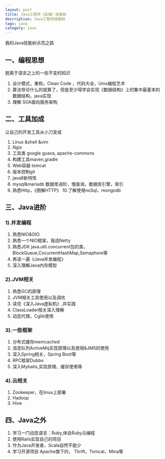 ```yaml
---
layout: post
title: Java工程师（后端）技能树
description: Java工程师技能树
tags: java
category: java
---
```



我的Java技能树点亮之路

##  一、编程思想


脱离于语言之上的一些不变的知识

1. 设计模式，重构，Clean Code ，代码大全，Unix编程艺术
2. 算法导论什么的就算了，但是至少得学会实现《数据结构》上的集中最基本的数据结构，java实现
3. 理解 SOA面向服务架构


## 二、工具加成
让自己的开发工具从小刀变成
1. Linux &shell &vim
2. Ngix
3. 工具类 google guava, apache-commons
4. 构建工具maven,gradle
5. Web容器 tomcat
6. 版本控制git
7. java8新特性
8. mysql&mariadb 数据库进阶，慢查询，数据库引擎，索引
9. 熟悉Http，《图解HTTP》
10.了解使用noSql，mongodb

## 三、Java进阶
### 1).并发编程
1. 熟悉NIO&OIO
2. 熟悉一个NIO框架，我选Netty
3. 熟悉JDK java.util.concurrent包的类，BlockQueue,CocurrentHashMap,Semaphore等
4. 再读一遍《Java并发编程》
5. 深入理解Java内存模型

### 2).JVM相关
1. 熟悉GC的原理
2. JVM相关工具使用以及调优
3. 读完《深入Java虚拟机》,并实践
4. ClassLoader相关深入理解
5. 动态代理，Cglib使用
### 3).一些框架
1. 分布式缓存memcached
2. 消息队列ActiveMq实现原理以及使用&JMS的使用
3. 深入Spring相关，Spring Boot等
4. RPC框架Dubbo
5. 深入Mybatis,实现原理，缓存使用等
### 4).云相关
1. Zookeeper，在linux上部署
2. Hadoop
3. Hive

## 四、Java之外
1. 学习一门动态语言：Ruby,体会Ruby元编程
2. 使用Rails实现自己的项目
3. 作为Java开发者，Scala自然不能少
4. 学习开源项目 Apache旗下的， Thrift，Tomcat、Mina等
